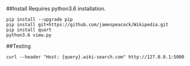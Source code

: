##Install
Requires python3.6 installation.
```
pip install --upgrade pip
pip install git+https://github.com/jamespeacock/Wikipedia.git
pip install quart
python3.6 view.py
```

##Testing
```
curl --header "Host: {query}.wiki-search.com" http://127.0.0.1:5000
```
